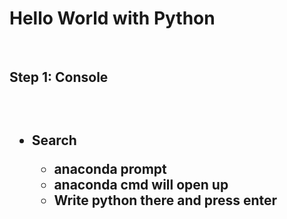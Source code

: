 <h1>Hello World with Python</h1>
<br/>
<h2>Step 1: Console<h2>
<br/>
<ul>
<li>
Search
</li>
<ul>
<li>anaconda prompt</li>
<li>anaconda cmd will open up</li>
<li>Write <b>python</b> there and press enter</li>
</ul>
</ul>
